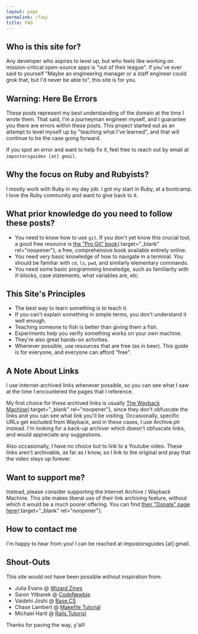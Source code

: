 ```yaml
---
layout: page
permalink: /faq/
title: FAQ
---
```


## Who is this site for?

Any developer who aspires to level up, but who feels like working on mission-critical open-source apps is "out of their league".  If you've ever said to yourself "Maybe an engineering manager or a staff engineer could grok that, but I'd never be able to", this site is for you.

## Warning: Here Be Errors

These posts represent my best understanding of the domain at the time I wrote them.  That said, I'm a journeyman engineer myself, and I guarantee you there are errors within these posts.  This project started out as an attempt to level myself up by "teaching what I've learned", and that will continue to be the case going forward.

If you spot an error and want to help fix it, feel free to reach out by email at `impostorsguides [at] gmail`.

## Why the focus on Ruby and Rubyists?

I mostly work with Ruby in my day job.  I got my start in Ruby, at a bootcamp.  I love the Ruby community and want to give back to it.

## What prior knowledge do you need to follow these posts?

 - You need to know how to use `git`.  If you don't yet know this crucial tool, a good free resource is [the "Pro Git" book](https://git-scm.com/book/en/v2){:target="_blank" rel="noopener"}, a free, comprehensive book available entirely online.
 - You need very basic knowledge of how to navigate in a terminal.  You should be familiar with `cd`, `ls`, `pwd`, and similarly elementary commands.
 - You need some basic programming knowledge, such as familiarity with if-blocks, case statements, what variables are, etc.

## This Site's Principles

 - The best way to learn something is to teach it.
 - If you can't explain something in simple terms, you don't understand it well enough.
 - Teaching someone to fish is better than giving them a fish.
 - Experiments help you verify something works on your own machine.
 - They're also great hands-on activities.
 - Whenever possible, use resources that are free (as in beer).  This guide is for everyone, and everyone can afford "free".

## A Note About Links

I use internet-archived links whenever possible, so you can see what I saw at the time I encountered the pages that I reference.

My first choice for these archived links is usually [The Wayback Machine](https://www.archive.org/){:target="_blank" rel="noopener"}, since they don't obfuscate the links and you can see what link you'll be visiting.  Occasionally, specific URLs get excluded from Wayback, and in these cases, I use Archive.ph instead.  I'm looking for a back-up archiver which doesn't obfuscate links, and would appreciate any suggestions.

Also occasionally, I have no choice but to link to a Youtube video.  These links aren't archivable, as far as I know, so I link to the original and pray that the video stays up forever.

## Want to support me?

Instead, please consider supporting the Internet Archive / Wayback Machine.  This site makes liberal use of their link archiving feature, without which it would be a much poorer offering.  You can find [their "Donate" page here](https://archive.org/donate?origin=iawww-TopNavDonateButton){:target="_blank" rel="noopener"}.

## How to contact me

I'm happy to hear from you!  I can be reached at impostorsguides [at] gmail.

## Shout-Outs

This site would not have been possible without inspiration from:

- Julia Evans @ [Wizard Zines](https://wizardzines.com/)
- Saron Yitbarek @ [CodeNewbie](https://www.codenewbie.org/)
- Vaidehi Joshi @ [Base.CS](https://medium.com/basecs)
- Chase Lambert @ [Makefile Tutorial](https://makefiletutorial.com/)
- Michael Hartl @ [Rails Tutorisl](https://www.railstutorial.org/)

Thanks for paving the way, y'all!